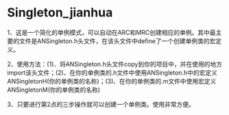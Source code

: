 # Singleton_jianhua
1、这是一个简化的单例模式，可以自动在ARC和MRC创建相应的单例。其中最主要的文件是ANSingleton.h头文件，在该头文件中define了一个创建单例类的宏定义。

2、使用方法：(1)、将ANSingleton.h头文件copy到你的项目中，并在使用的地方import该头文件；(2)、在你的单例类的.h文件中使用ANSingleton.h中的宏定义ANSingletonH(你的单例类的名称)；(3)、在你的单例类的.m文件中使用宏定义ANSingletonM(你的单例类的名称)

3、只要进行第2点的三步操作就可以创建一个单例类。使用非常方便。
